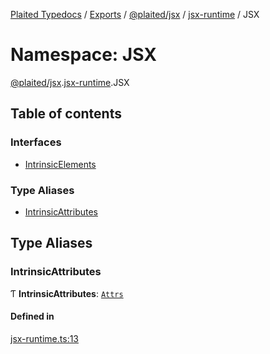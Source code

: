 [Plaited Typedocs](../README.md) / [Exports](../modules.md) / [@plaited/jsx](plaited_jsx.md) / [jsx-runtime](plaited_jsx.jsx_runtime.md) / JSX

# Namespace: JSX

[@plaited/jsx](plaited_jsx.md).[jsx-runtime](plaited_jsx.jsx_runtime.md).JSX

## Table of contents

### Interfaces

- [IntrinsicElements](../interfaces/plaited_jsx.jsx_runtime.JSX.IntrinsicElements.md)

### Type Aliases

- [IntrinsicAttributes](plaited_jsx.jsx_runtime.JSX.md#intrinsicattributes)

## Type Aliases

### IntrinsicAttributes

Ƭ **IntrinsicAttributes**: [`Attrs`](plaited_jsx.index.md#attrs)

#### Defined in

[jsx-runtime.ts:13](https://github.com/plaited/plaited/blob/a0496fc/libs/jsx/src/jsx-runtime.ts#L13)
